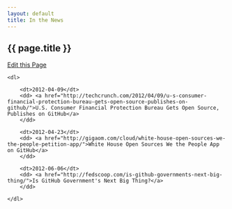 ```yaml
---
layout: default
title: In the News
---
```


<h2>{{ page.title }}</h2>

<a class="btn btn-mini pull-right forkModalTrigger" href="https://github.com/lukecharde/govgit">Edit this Page</a>

<div class="in-the-news">

	<dl>

		<dt>2012-04-09</dt>
		<dd> <a href="http://techcrunch.com/2012/04/09/u-s-consumer-financial-protection-bureau-gets-open-source-publishes-on-github/">U.S. Consumer Financial Protection Bureau Gets Open Source, Publishes on GitHub</a> 
		</dd>

		<dt>2012-04-23</dt>
		<dd> <a href="http://gigaom.com/cloud/white-house-open-sources-we-the-people-petition-app/">White House Open Sources We the People App on GitHub</a> 
		</dd>	

		<dt>2012-06-06</dt>
		<dd> <a href="http://fedscoop.com/is-github-governments-next-big-thing/">Is GitHub Government's Next Big Thing?</a> 
		</dd>

	</dl>

</div>
